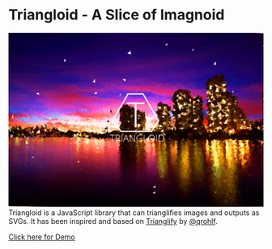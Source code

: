 # Triangloid - A Slice of Imagnoid
![Triangloid Preview](img/triangloid.png)
Triangloid is a JavaScript library that can trianglifies images and outputs as SVGs. It has been inspired and based on [Trianglify](https://github.com/qrohlf/trianglify) by [@qrohlf](https://github.com/qrohlf/).


[Click here for Demo](http://asifmallik.github.io)
